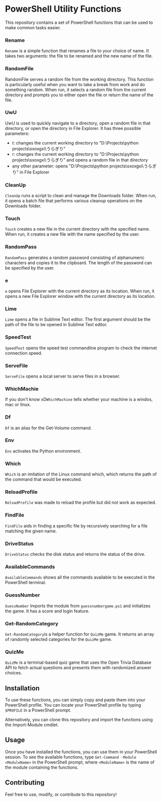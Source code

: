 # PowerShell Utility Functions
This repository contains a set of PowerShell functions that can be used to make common tasks easier.

### Rename
`Rename` is a simple function that renames a file to your choice of name. It takes two arguments: the file to be renamed and the new name of the file.

### RandomFile
RandomFile serves a random file from the working directory. This function is particularly useful when you want to take a break from work and do something random. When run, it selects a random file from the current directory and prompts you to either open the file or return the name of the file.

### UwU
UwU is used to quickly navigate to a directory, open a random file in that directory, or open the directory in File Explorer. It has three possible parameters:

* t: changes the current working directory to "D:\Projects\python projects\sxoxgxi\うらぎり"
* r: changes the current working directory to "D:\Projects\python projects\sxoxgxi\うらぎり" and opens a random file in that directory
* any other parameter: opens "D:\Projects\python projects\sxoxgxi\うらぎり" in File Explorer

### CleanUp
`CleanUp` runs a script to clean and manage the Downloads folder. When run, it opens a batch file that performs various cleanup operations on the Downloads folder.

### Touch
`Touch` creates a new file in the current directory with the specified name. When run, it creates a new file with the name specified by the user.

### RandomPass
`RandomPass` generates a random password consisting of alphanumeric characters and copies it to the clipboard. The length of the password can be specified by the user.

### e
`e` opens File Explorer with the current directory as its location. When run, it opens a new File Explorer window with the current directory as its location.

### Lime
`Lime` opens a file in Sublime Text editor. The first argument should be the path of the file to be opened in Sublime Text editor.

### SpeedTest
`SpeedTest` opens the speed test commandline program to check the internet connection speed.


### ServeFile
`ServeFile` opens a local server to serve files in a browser.

### WhichMachie
If you don't know xD`WhichMachine` tells whether your machine is a windos, mac or linux.

### Df
`Df` is an alias for the Get-Volume command.

### Env
`Env` activates the Python environment.

### Which
`Which` is an imitation of the Linux command which, which returns the path of the command that would be executed.

### ReloadProfile
`ReloadProfile` was made to reload the profile but did not work as expected.

### FindFile
`FindFile` aids in finding a specific file by recursively searching for a file matching the given name.

### DriveStatus
`DriveStatus` checks the disk status and returns the status of the drive.

### AvailableCommands
`AvailableCommands` shows all the commands available to be executed in the PowerShell terminal.

### GuessNumber
`GuessNumber` Imports the module from `guessnumbergame.ps1` and initializes the game. It has a score and login feature.

### Get-RandomCategory
`Get-RandomCategory`is a helper function for `QuizMe` game. It returns an array of randomly selected categories for the `QuizMe` game.

### QuizMe
`QuizMe` is a terminal-based quiz game that uses the Open Trivia Database API to fetch actual questions and presents them with randomized answer choices.

## Installation
To use these functions, you can simply copy and paste them into your PowerShell profile. You can locate your PowerShell profile by typing `$PROFILE` in a PowerShell prompt.

Alternatively, you can clone this repository and import the functions using the Import-Module cmdlet.

## Usage
Once you have installed the functions, you can use them in your PowerShell session. To see the available functions, type `Get-Command -Module <ModuleName>` in the PowerShell prompt, where `<ModuleName>` is the name of the module containing the functions.

## Contributing
Feel free to use, modify, or contribute to this repository!
